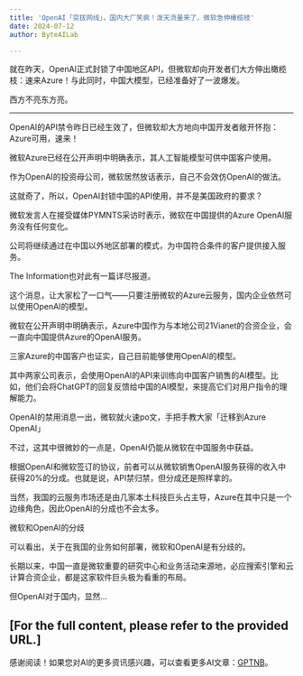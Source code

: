 ```yaml
---
title: 'OpenAI「突拔网线」，国内大厂笑疯！泼天流量来了，微软急伸橄榄枝'
date: 2024-07-12
author: ByteAILab

---
```


就在昨天，OpenAI正式封锁了中国地区API，但微软却向开发者们大方伸出橄榄枝：速来Azure！与此同时，中国大模型，已经准备好了一波爆发。

西方不亮东方亮。

---


OpenAI的API禁令昨日已经生效了，但微软却大方地向中国开发者敞开怀抱：Azure可用，速来！

微软Azure已经在公开声明中明确表示，其人工智能模型可供中国客户使用。

作为OpenAI的投资母公司，微软居然放话表示，自己不会效仿OpenAI的做法。

这就奇了，所以，OpenAI封锁中国的API使用，并不是美国政府的要求？

微软发言人在接受媒体PYMNTS采访时表示，微软在中国提供的Azure OpenAI服务没有任何变化。

公司将继续通过在中国以外地区部署的模式，为中国符合条件的客户提供接入服务。

The Information也对此有一篇详尽报道。

这个消息，让大家松了一口气——只要注册微软的Azure云服务，国内企业依然可以使用OpenAI的模型。

微软在公开声明中明确表示，Azure中国作为与本地公司21Vianet的合资企业，会一直向中国提供Azure的OpenAI服务。

三家Azure的中国客户也证实，自己目前能够使用OpenAI的模型。

其中两家公司表示，会使用OpenAI的API来训练向中国客户销售的AI模型。比如，他们会将ChatGPT的回复反馈给中国的AI模型，来提高它们对用户指令的理解能力。

OpenAI的禁用消息一出，微软就火速po文，手把手教大家「迁移到Azure OpenAI」

不过，这其中很微妙的一点是，OpenAI仍能从微软在中国服务中获益。

根据OpenAI和微软签订的协议，前者可以从微软销售OpenAI服务获得的收入中获得20%的分成。也就是说，API禁归禁，但分成还是照样拿的。

当然，我国的云服务市场还是由几家本土科技巨头占主导，Azure在其中只是一个边缘角色，因此OpenAI的分成也不会太多。

微软和OpenAI的分歧

可以看出，关于在我国的业务如何部署，微软和OpenAI是有分歧的。

长期以来，中国一直是微软重要的研究中心和业务活动来源地，必应搜索引擎和云计算合资企业，都是这家软件巨头极为看重的布局。

但OpenAI对于国内，显然...

[For the full content, please refer to the provided URL.]
---
感谢阅读！如果您对AI的更多资讯感兴趣，可以查看更多AI文章：[GPTNB](https://gptnb.com)。